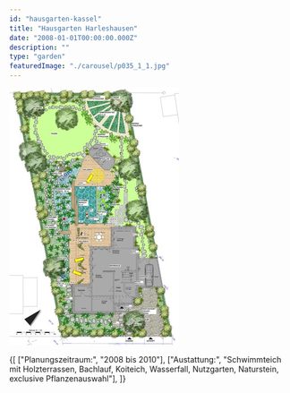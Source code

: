 ```yaml
---
id: "hausgarten-kassel"
title: "Hausgarten Harleshausen"
date: "2008-01-01T00:00:00.000Z"
description: ""
type: "garden"
featuredImage: "./carousel/p035_1_1.jpg"
---
```


![Gesamtentwurf](./carousel/p035_1_1.jpg)

<SpecificationsTable title="Hausgarten Harleshausen - technische Daten">
    {[
        ["Planungszeitraum:", "2008 bis 2010"],
        ["Austattung:", "Schwimmteich mit Holzterrassen, Bachlauf, Koiteich, Wasserfall, Nutzgarten, Naturstein, exclusive Pflanzenauswahl"],
    ]}
</SpecificationsTable>
